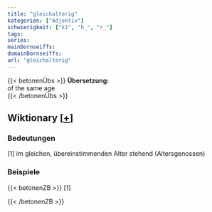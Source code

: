 ```yaml
---
title: "gleichalterig"
kategorien: ["Adjektiv"]
schwierigkeit: ["k1", "h_", "r_"]
tags:
series:
mainDornseiffs:
domainDornseiffs:
url: "gleichalterig"
---
```


{{< betonenÜbs >}}
**Übersetzung:**  
of the same age  
{{< /betonenÜbs >}}

## Wiktionary [[+](https://de.wiktionary.org/wiki/gleichalterig)]

### Bedeutungen
[1] im gleichen, übereinstimmenden Alter stehend (Altersgenossen)  

### Beispiele
{{< betonenZB >}}
[1]  

{{< /betonenZB >}}

